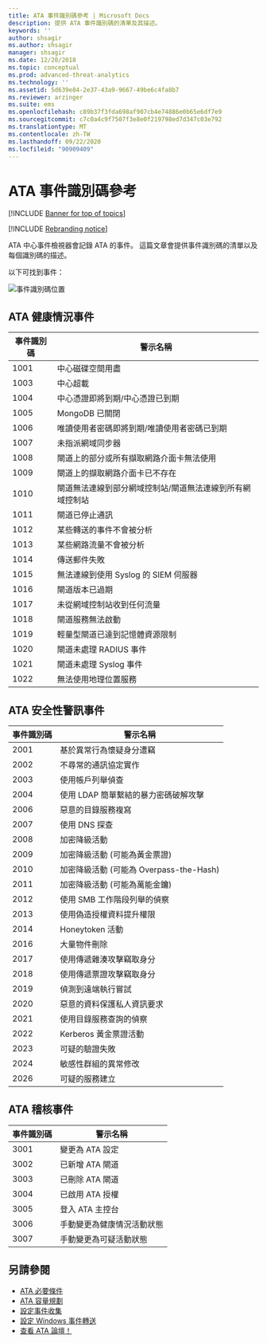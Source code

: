 ```yaml
---
title: ATA 事件識別碼參考 | Microsoft Docs
description: 提供 ATA 事件識別碼的清單及其描述。
keywords: ''
author: shsagir
ms.author: shsagir
manager: shsagir
ms.date: 12/20/2018
ms.topic: conceptual
ms.prod: advanced-threat-analytics
ms.technology: ''
ms.assetid: 5d639e84-2e37-43a9-9667-49be6c4fa8b7
ms.reviewer: arzinger
ms.suite: ems
ms.openlocfilehash: c89b37f3fda698af907cb4e74886e0b65e6df7e9
ms.sourcegitcommit: c7c0a4c9f7507f3e8e0f219798ed7d347c03e792
ms.translationtype: MT
ms.contentlocale: zh-TW
ms.lasthandoff: 09/22/2020
ms.locfileid: "90909409"
---
```

# <a name="ata-event-id-reference"></a>ATA 事件識別碼參考


[!INCLUDE [Banner for top of topics](includes/banner.md)]

[!INCLUDE [Rebranding notice](includes/rebranding.md)]

ATA 中心事件檢視器會記錄 ATA 的事件。 這篇文章會提供事件識別碼的清單以及每個識別碼的描述。

以下可找到事件：

![事件識別碼位置](media/event-id-location.png)

## <a name="ata-health-events"></a>ATA 健康情況事件

|事件識別碼|警示名稱|
|---------|---------------|
|1001|中心磁碟空間用盡|
|1003|中心超載|
|1004|中心憑證即將到期/中心憑證已到期|
|1005|MongoDB 已關閉|
|1006|唯讀使用者密碼即將到期/唯讀使用者密碼已到期|
|1007|未指派網域同步器|
|1008|閘道上的部分或所有擷取網路介面卡無法使用|
|1009|閘道上的擷取網路介面卡已不存在|
|1010|閘道無法連線到部分網域控制站/閘道無法連線到所有網域控制站|
|1011|閘道已停止通訊|
|1012|某些轉送的事件不會被分析|
|1013|某些網路流量不會被分析|
|1014|傳送郵件失敗|
|1015|無法連線到使用 Syslog 的 SIEM 伺服器|
|1016|閘道版本已過期|
|1017|未從網域控制站收到任何流量|
|1018|閘道服務無法啟動|
|1019|輕量型閘道已達到記憶體資源限制|
|1020|閘道未處理 RADIUS 事件|
|1021|閘道未處理 Syslog 事件|
|1022|無法使用地理位置服務|
 
## <a name="ata-security-alert-events"></a>ATA 安全性警訊事件

|事件識別碼|警示名稱|
|---------|---------------|
|2001|基於異常行為懷疑身分遭竊|
|2002|不尋常的通訊協定實作|
|2003|使用帳戶列舉偵查|
|2004|使用 LDAP 簡單繫結的暴力密碼破解攻擊|
|2006|惡意的目錄服務複寫|
|2007|使用 DNS 探查|
|2008|加密降級活動|
|2009|加密降級活動 (可能為黃金票證)|
|2010|加密降級活動 (可能為 Overpass-the-Hash)|
|2011|加密降級活動 (可能為萬能金鑰)|
|2012|使用 SMB 工作階段列舉的偵察|
|2013|使用偽造授權資料提升權限|
|2014|Honeytoken 活動|
|2016|大量物件刪除|
|2017|使用傳遞雜湊攻擊竊取身分|
|2018|使用傳遞票證攻擊竊取身分|
|2019|偵測到遠端執行嘗試|
|2020|惡意的資料保護私人資訊要求|
|2021|使用目錄服務查詢的偵察|
|2022|Kerberos 黃金票證活動|
|2023|可疑的驗證失敗|
|2024|敏感性群組的異常修改|
|2026|可疑的服務建立|

## <a name="ata-auditing-events"></a>ATA 稽核事件

|事件識別碼|警示名稱|
|---------|---------------|
|3001|變更為 ATA 設定|
|3002|已新增 ATA 閘道|
|3003|已刪除 ATA 閘道|
|3004|已啟用 ATA 授權|
|3005|登入 ATA 主控台|
|3006|手動變更為健康情況活動狀態|
|3007|手動變更為可疑活動狀態|

## <a name="see-also"></a>另請參閱
- [ATA 必要條件](ata-prerequisites.md)
- [ATA 容量規劃](ata-capacity-planning.md)
- [設定事件收集](configure-event-collection.md)
- [設定 Windows 事件轉送](configure-event-collection.md)
- [查看 ATA 論壇！](https://social.technet.microsoft.com/Forums/security/home?forum=mata)

